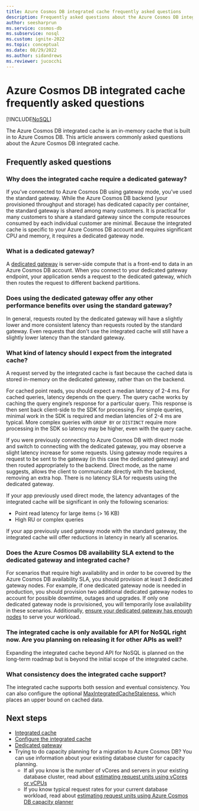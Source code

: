 ```yaml
---
title: Azure Cosmos DB integrated cache frequently asked questions
description: Frequently asked questions about the Azure Cosmos DB integrated cache.
author: seesharprun
ms.service: cosmos-db
ms.subservice: nosql
ms.custom: ignite-2022
ms.topic: conceptual
ms.date: 08/29/2022
ms.author: sidandrews
ms.reviewer: jucocchi
---
```


# Azure Cosmos DB integrated cache frequently asked questions
[!INCLUDE[NoSQL](includes/appliesto-nosql.md)]

The Azure Cosmos DB integrated cache is an in-memory cache that is built in to Azure Cosmos DB. This article answers commonly asked questions about the Azure Cosmos DB integrated cache.

## Frequently asked questions

### Why does the integrated cache require a dedicated gateway?

If you’ve connected to Azure Cosmos DB using gateway mode, you’ve used the standard gateway. While the Azure Cosmos DB backend (your provisioned throughput and storage) has dedicated capacity per container, the standard gateway is shared among many customers. It is practical for many customers to share a standard gateway since the compute resources consumed by each individual customer are minimal. Because the integrated cache is specific to your Azure Cosmos DB account and requires significant CPU and memory, it requires a dedicated gateway node.

### What is a dedicated gateway?

A [dedicated gateway](dedicated-gateway.md) is server-side compute that is a front-end to data in an Azure Cosmos DB account. When you connect to your dedicated gateway endpoint, your application sends a request to the dedicated gateway, which then routes the request to different backend partitions.

### Does using the dedicated gateway offer any other performance benefits over using the standard gateway?

In general, requests routed by the dedicated gateway will have a slightly lower and more consistent latency than requests routed by the standard gateway. Even requests that don't use the integrated cache will still have a slightly lower latency than the standard gateway.

### What kind of latency should I expect from the integrated cache?

A request served by the integrated cache is fast because the cached data is stored in-memory on the dedicated gateway, rather than on the backend.

For cached point reads, you should expect a median latency of 2-4 ms. For cached queries, latency depends on the query. The query cache works by caching the query engine’s response for a particular query. This response is then sent back client-side to the SDK for processing. For simple queries, minimal work in the SDK is required and median latencies of 2-4 ms are typical. More complex queries with `GROUP BY` or `DISTINCT` require more processing in the SDK so latency may be higher, even with the query cache. 

If you were previously connecting to Azure Cosmos DB with direct mode and switch to connecting with the dedicated gateway, you may observe a slight latency increase for some requests. Using gateway mode requires a request to be sent to the gateway (in this case the dedicated gateway) and then routed appropriately to the backend. Direct mode, as the name suggests, allows the client to communicate directly with the backend, removing an extra hop. There is no latency SLA for requests using the dedicated gateway.

If your app previously used direct mode, the latency advantages of the integrated cache will be significant in only the following scenarios:

- Point read latency for large items (> 16 KB)
- High RU or complex queries

If your app previously used gateway mode with the standard gateway, the integrated cache will offer reductions in latency in nearly all scenarios. 

### Does the Azure Cosmos DB availability SLA extend to the dedicated gateway and integrated cache?

For scenarios that require high availability and in order to be covered by the Azure Cosmos DB availability SLA, you should provision at least 3 dedicated gateway nodes. For example, if one dedicated gateway node is needed in production, you should provision two additional dedicated gateway nodes to account for possible downtime, outages and upgrades. If only one dedicated gateway node is provisioned, you will temporarily lose availability in these scenarios. Additionally, [ensure your dedicated gateway has enough nodes](./integrated-cache.md#i-want-to-understand-if-i-need-to-add-more-dedicated-gateway-nodes) to serve your workload.

### The integrated cache is only available for API for NoSQL right now. Are you planning on releasing it for other APIs as well?

Expanding the integrated cache beyond API for NoSQL is planned on the long-term roadmap but is beyond the initial scope of the integrated cache.

### What consistency does the integrated cache support?

The integrated cache supports both session and eventual consistency. You can also configure the optional [MaxIntegratedCacheStaleness](integrated-cache.md#maxintegratedcachestaleness), which places an upper bound on cached data.

## Next steps

- [Integrated cache](integrated-cache.md)
- [Configure the integrated cache](how-to-configure-integrated-cache.md)
- [Dedicated gateway](dedicated-gateway.md)
- Trying to do capacity planning for a migration to Azure Cosmos DB? You can use information about your existing database cluster for capacity planning.
    - If all you know is the number of vCores and servers in your existing database cluster, read about [estimating request units using vCores or vCPUs](convert-vcore-to-request-unit.md) 
    - If you know typical request rates for your current database workload, read about [estimating request units using Azure Cosmos DB capacity planner](estimate-ru-with-capacity-planner.md)
